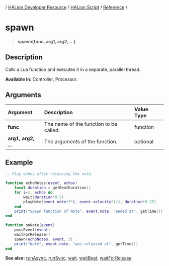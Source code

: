 / [HALion Developer Resource](../../HALion-Developer-Resource.md) / [HALion Script](./HALion-Script.md) / [Reference](./Reference.md) /

# spawn

>**spawn(func, arg1, arg2, ...)**

## Description

Calls a Lua function and executes it in a separate, parallel thread.

**Available in:** Controller, Processor.

## Arguments

|Argument|Description|Value Type|
|:-|:-|:-|
|**func**|The name of the function to be called.|function|
|**arg1, arg2, ...**|The arguments of the function.|optional|

## Example

```lua
-- Play echos after releasing the note.

function echoNotes(event, echos)
    local duration = getBeatDuration()
    for i=1, echos do
        wait(duration*0.5)
        playNote(event.note+7*i, event.velocity*1/i, duration*0.25)
    end
    print("Spawn function of Note", event.note, "ended at", getTime())
end
 
function onNote(event)
    postEvent(event)
    waitForRelease()
    spawn(echoNotes, event, 3)
    print("Note", event.note, "was released at", getTime())
end
```

**See also:** [runAsync](./runAsync.md), [runSync](./runSync.md), [wait](./wait.md), [waitBeat](./waitBeat.md), [waitForRelease](./waitForRelease.md)